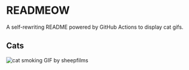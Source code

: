 # READMEOW

A self-rewriting README powered by GitHub Actions to display cat gifs.

## Cats

![cat smoking GIF by sheepfilms](https://media2.giphy.com/media/l0ExdMHUDKteztyfe/200.gif?cid=9acd02dajuzbk8yx2bo9xp8vpw7pucd757qe9ezzq2jmcoop&ep=v1_gifs_search&rid=200.gif&ct=g)
